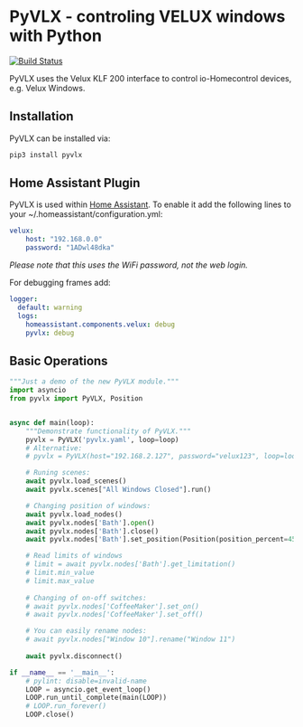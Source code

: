 PyVLX - controling VELUX windows with Python
============================================

[![Build Status](https://travis-ci.org/Julius2342/pyvlx.svg?branch=master)](https://travis-ci.org/Julius2342/pyvlx)

PyVLX uses the Velux KLF 200 interface to control io-Homecontrol devices, e.g. Velux Windows.

Installation
------------

PyVLX can be installed via:

```bash
pip3 install pyvlx
```

Home Assistant Plugin
---------------------

PyVLX is used within [Home Assistant](https://www.home-assistant.io/components/velux/). To enable it add the following lines to your ~/.homeassistant/configuration.yml:

```yaml
velux:
    host: "192.168.0.0"
    password: "1ADwl48dka"
```

*Please note that this uses the WiFi password, not the web login.*

For debugging frames add:

```yaml
logger:
  default: warning
  logs:
    homeassistant.components.velux: debug
    pyvlx: debug
```


Basic Operations
----------------

```python
"""Just a demo of the new PyVLX module."""
import asyncio
from pyvlx import PyVLX, Position


async def main(loop):
    """Demonstrate functionality of PyVLX."""
    pyvlx = PyVLX('pyvlx.yaml', loop=loop)
    # Alternative:
    # pyvlx = PyVLX(host="192.168.2.127", password="velux123", loop=loop)

    # Runing scenes:
    await pyvlx.load_scenes()
    await pyvlx.scenes["All Windows Closed"].run()

    # Changing position of windows:
    await pyvlx.load_nodes()
    await pyvlx.nodes['Bath'].open()
    await pyvlx.nodes['Bath'].close()
    await pyvlx.nodes['Bath'].set_position(Position(position_percent=45))

    # Read limits of windows
    # limit = await pyvlx.nodes['Bath'].get_limitation()
    # limit.min_value
    # limit.max_value
    
    # Changing of on-off switches:
    # await pyvlx.nodes['CoffeeMaker'].set_on()
    # await pyvlx.nodes['CoffeeMaker'].set_off()

    # You can easily rename nodes:
    # await pyvlx.nodes["Window 10"].rename("Window 11")
        
    await pyvlx.disconnect()

if __name__ == '__main__':
    # pylint: disable=invalid-name
    LOOP = asyncio.get_event_loop()
    LOOP.run_until_complete(main(LOOP))
    # LOOP.run_forever()
    LOOP.close()
```

